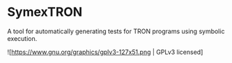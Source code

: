 # SymexTRON
A tool for automatically generating tests for TRON programs using symbolic execution.

![https://www.gnu.org/graphics/gplv3-127x51.png | GPLv3 licensed]